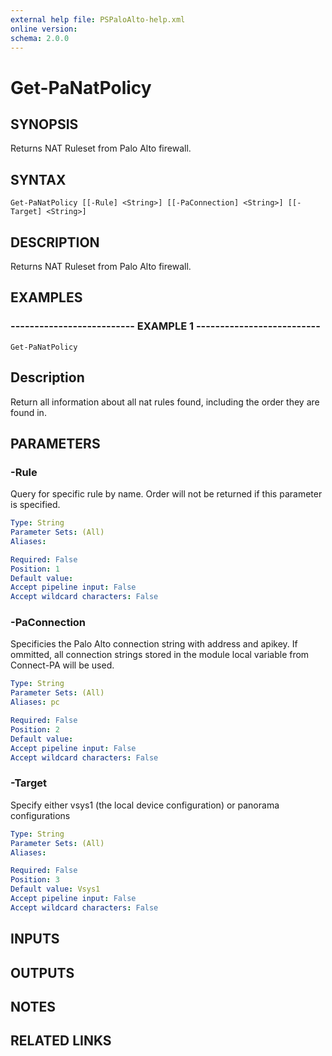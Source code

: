 ```yaml
---
external help file: PSPaloAlto-help.xml
online version: 
schema: 2.0.0
---
```


# Get-PaNatPolicy
## SYNOPSIS
Returns NAT Ruleset from Palo Alto firewall.

## SYNTAX

```
Get-PaNatPolicy [[-Rule] <String>] [[-PaConnection] <String>] [[-Target] <String>]
```

## DESCRIPTION
Returns NAT Ruleset from Palo Alto firewall.

## EXAMPLES

### -------------------------- EXAMPLE 1 --------------------------
```
Get-PaNatPolicy
```

Description
-----------
Return all information about all nat rules found, including the order they are found in.

## PARAMETERS

### -Rule
Query for specific rule by name.
Order will not be returned if this parameter is specified.

```yaml
Type: String
Parameter Sets: (All)
Aliases: 

Required: False
Position: 1
Default value: 
Accept pipeline input: False
Accept wildcard characters: False
```

### -PaConnection
Specificies the Palo Alto connection string with address and apikey.
If ommitted, all connection strings stored in the module local variable from Connect-PA will be used.

```yaml
Type: String
Parameter Sets: (All)
Aliases: pc

Required: False
Position: 2
Default value: 
Accept pipeline input: False
Accept wildcard characters: False
```

### -Target
Specify either vsys1 (the local device configuration) or panorama configurations

```yaml
Type: String
Parameter Sets: (All)
Aliases: 

Required: False
Position: 3
Default value: Vsys1
Accept pipeline input: False
Accept wildcard characters: False
```

## INPUTS

## OUTPUTS

## NOTES

## RELATED LINKS

